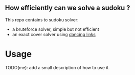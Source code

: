 ## How efficiently can we solve a sudoku ?

This repo contains to sudoku solver:

* a bruteforce solver, simple but not efficient
* an exact cover solver using [dancing links][dl]

[dl]: http://en.wikipedia.org/wiki/Dancing_Links

# Usage

TODO(me): add a small description of how to use it.
